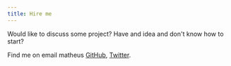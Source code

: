 ```yaml
---
title: Hire me
---
```


Would like to discuss some project? Have and idea and don't know how to start?

Find me on email matheus [GitHub](https://github.com/matheus-santos), [Twitter](https://twitter.com/mightyeus).
